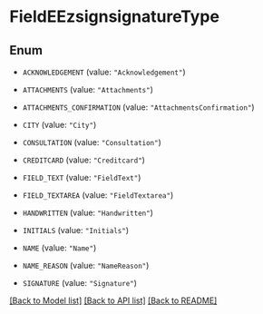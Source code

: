 # FieldEEzsignsignatureType

## Enum


* `ACKNOWLEDGEMENT` (value: `"Acknowledgement"`)

* `ATTACHMENTS` (value: `"Attachments"`)

* `ATTACHMENTS_CONFIRMATION` (value: `"AttachmentsConfirmation"`)

* `CITY` (value: `"City"`)

* `CONSULTATION` (value: `"Consultation"`)

* `CREDITCARD` (value: `"Creditcard"`)

* `FIELD_TEXT` (value: `"FieldText"`)

* `FIELD_TEXTAREA` (value: `"FieldTextarea"`)

* `HANDWRITTEN` (value: `"Handwritten"`)

* `INITIALS` (value: `"Initials"`)

* `NAME` (value: `"Name"`)

* `NAME_REASON` (value: `"NameReason"`)

* `SIGNATURE` (value: `"Signature"`)


[[Back to Model list]](../README.md#documentation-for-models) [[Back to API list]](../README.md#documentation-for-api-endpoints) [[Back to README]](../README.md)



